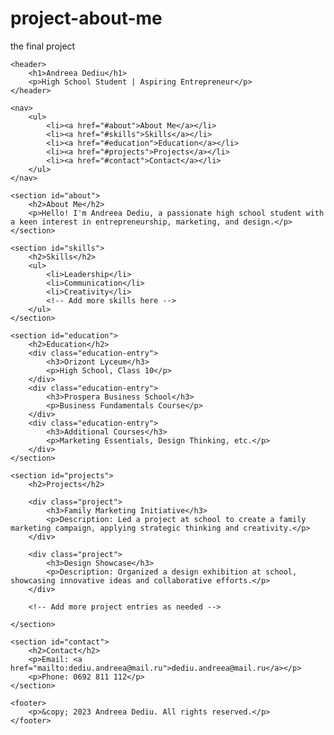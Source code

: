 # project-about-me
the final project
<!DOCTYPE html>
<html lang="en">
<head>
    <meta charset="UTF-8">
    <meta name="viewport" content="width=device-width, initial-scale=1.0">
    <title>Andreea Dediu - Portfolio</title>
    <link rel="stylesheet" href="styles.css">
</head>
<body>

    <header>
        <h1>Andreea Dediu</h1>
        <p>High School Student | Aspiring Entrepreneur</p>
    </header>

    <nav>
        <ul>
            <li><a href="#about">About Me</a></li>
            <li><a href="#skills">Skills</a></li>
            <li><a href="#education">Education</a></li>
            <li><a href="#projects">Projects</a></li>
            <li><a href="#contact">Contact</a></li>
        </ul>
    </nav>

    <section id="about">
        <h2>About Me</h2>
        <p>Hello! I'm Andreea Dediu, a passionate high school student with a keen interest in entrepreneurship, marketing, and design.</p>
    </section>

    <section id="skills">
        <h2>Skills</h2>
        <ul>
            <li>Leadership</li>
            <li>Communication</li>
            <li>Creativity</li>
            <!-- Add more skills here -->
        </ul>
    </section>

    <section id="education">
        <h2>Education</h2>
        <div class="education-entry">
            <h3>Orizont Lyceum</h3>
            <p>High School, Class 10</p>
        </div>
        <div class="education-entry">
            <h3>Prospera Business School</h3>
            <p>Business Fundamentals Course</p>
        </div>
        <div class="education-entry">
            <h3>Additional Courses</h3>
            <p>Marketing Essentials, Design Thinking, etc.</p>
        </div>
    </section>

    <section id="projects">
        <h2>Projects</h2>

        <div class="project">
            <h3>Family Marketing Initiative</h3>
            <p>Description: Led a project at school to create a family marketing campaign, applying strategic thinking and creativity.</p>
        </div>

        <div class="project">
            <h3>Design Showcase</h3>
            <p>Description: Organized a design exhibition at school, showcasing innovative ideas and collaborative efforts.</p>
        </div>

        <!-- Add more project entries as needed -->

    </section>

    <section id="contact">
        <h2>Contact</h2>
        <p>Email: <a href="mailto:dediu.andreea@mail.ru">dediu.andreea@mail.ru</a></p>
        <p>Phone: 0692 811 112</p>
    </section>

    <footer>
        <p>&copy; 2023 Andreea Dediu. All rights reserved.</p>
    </footer>

</body>
</html>
